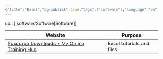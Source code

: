 ```yaml
---
{"title":"Excel","dg-publish":true,"tags":["software"],"language":"en","permalink":"/software/excel/","dgPassFrontmatter":true}
---
```


up:: [[software/Software\|Software]]

| Website | Purpose |
| ------- | ------- |
|     [Resource Downloads • My Online Training Hub](https://www.myonlinetraininghub.com/workbook-downloads)    |   Excel tutorials and files|